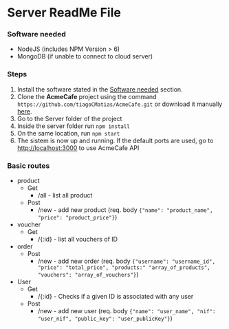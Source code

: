 # Server ReadMe File

### Software needed
* NodeJS (includes NPM Version > 6)
* MongoDB (if unable to connect to cloud server)


### Steps 
1. Install the software stated in the [Software needed](https://github.com/tiagoCMatias/AcmeCafe/master/Server/README.md#software-needed) section.
2. Clone the **AcmeCafe** project using the command `https://github.com/tiagoCMatias/AcmeCafe.git` or download it manually [here](https://github.com/tiagoCMatias/AcmeCafe/archive/master.zip).
3. Go to the Server folder of the project
4. Inside the server folder run `npm install`
5. On the same location, run `npm start`
7. The sistem is now up and running. If the default ports are used, go to [http://localhost:3000](http://localhost:3000) to use AcmeCafe API

### Basic routes

* product
  * Get
    * /all - list all product
  * Post
    * /new - add new product (req. body `{"name": "product_name", "price": "product_price"}`)
* voucher
  * Get
    * /{:id} - list all vouchers of ID
* order
  * Post
    * /new - add new order (req. body `{"username": "username_id", "price": "total_price", "products:" "array_of_products", "vouchers": "array_of_vouchers"}`)
* User
  * Get
    * /{:id} - Checks if a given ID is associated with any user
  * Post
    * /new - add new user (req. body `{"name": "user_name", "nif": "user_nif", "public_key": "user_publicKey"}`)
